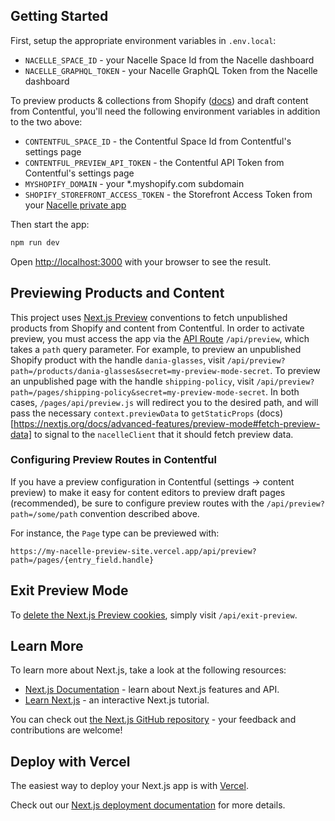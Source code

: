 ## Getting Started

First, setup the appropriate environment variables in `.env.local`:

- `NACELLE_SPACE_ID` - your Nacelle Space Id from the Nacelle dashboard
- `NACELLE_GRAPHQL_TOKEN` - your Nacelle GraphQL Token from the Nacelle dashboard

To preview products & collections from Shopify ([docs](https://docs.getnacelle.com/integrations/shopify-preview.html)) and draft content from Contentful, you'll need the following environment variables in addition to the two above:

- `CONTENTFUL_SPACE_ID` - the Contentful Space Id from Contentful's settings page
- `CONTENTFUL_PREVIEW_API_TOKEN` - the Contentful API Token from Contentful's settings page
- `MYSHOPIFY_DOMAIN` - your \*.myshopify.com subdomain
- `SHOPIFY_STOREFRONT_ACCESS_TOKEN` - the Storefront Access Token from your [Nacelle private app](https://docs.getnacelle.com/quick-start.html#_1-setup-shopify)

Then start the app:

```bash
npm run dev
```

Open [http://localhost:3000](http://localhost:3000) with your browser to see the result.

## Previewing Products and Content

This project uses [Next.js Preview](https://nextjs.org/docs/advanced-features/preview-mode) conventions to fetch unpublished products from Shopify and content from Contentful. In order to activate preview, you must access the app via the [API Route](https://nextjs.org/docs/api-routes/introduction) `/api/preview`, which takes a `path` query parameter. For example, to preview an unpublished Shopify product with the handle `dania-glasses`, visit `/api/preview?path=/products/dania-glasses&secret=my-preview-mode-secret`. To preview an unpublished page with the handle `shipping-policy`, visit `/api/preview?path=/pages/shipping-policy&secret=my-preview-mode-secret`. In both cases, `/pages/api/preview.js` will redirect you to the desired path, and will pass the necessary `context.previewData` to `getStaticProps` (docs)[https://nextjs.org/docs/advanced-features/preview-mode#fetch-preview-data] to signal to the `nacelleClient` that it should fetch preview data.

### Configuring Preview Routes in Contentful

If you have a preview configuration in Contentful (settings -> content preview) to make it easy for content editors to preview draft pages (recommended), be sure to configure preview routes with the `/api/preview?path=/some/path` convention described above.

For instance, the `Page` type can be previewed with:

```
https://my-nacelle-preview-site.vercel.app/api/preview?path=/pages/{entry_field.handle}
```

## Exit Preview Mode

To [delete the Next.js Preview cookies](https://nextjs.org/docs/advanced-features/preview-mode#clear-the-preview-mode-cookies), simply visit `/api/exit-preview`.

## Learn More

To learn more about Next.js, take a look at the following resources:

- [Next.js Documentation](https://nextjs.org/docs) - learn about Next.js features and API.
- [Learn Next.js](https://nextjs.org/learn) - an interactive Next.js tutorial.

You can check out [the Next.js GitHub repository](https://github.com/vercel/next.js/) - your feedback and contributions are welcome!

## Deploy with Vercel

The easiest way to deploy your Next.js app is with [Vercel](https://vercel.com/import).

Check out our [Next.js deployment documentation](https://nextjs.org/docs/deployment) for more details.
